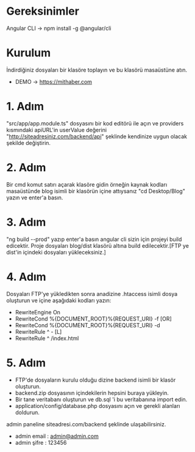# Gereksinimler
Angular CLI -> npm install -g @angular/cli

# Kurulum 
İndirdiğiniz dosyaları bir klasöre toplayın ve bu klasörü masaüstüne atın.

- DEMO ->  https://mithaber.com

# 1. Adım 
"src/app/app.module.ts" dosyasını bir kod editörü ile açın ve providers kısmındaki
apiURL'in userValue değerini "http://siteadresiniz.com/backend/api" şeklinde kendinize uygun olacak şekilde değiştirin.

# 2. Adım
Bir cmd komut satırı açarak klasöre gidin örneğin kaynak kodları masaüstünde blog isimli bir klasörün içine attıysanız 
"cd Desktop/Blog" yazın ve enter'a basın.

# 3. Adım

"ng build --prod" yazıp enter'a basın angular cli sizin için projeyi build edicektir.
Proje dosyaları blog/dist klasörü altına build edilecektir.[FTP ye dist'in içindeki dosyaları yükleceksiniz.]

# 4. Adım

Dosyaları FTP'ye yükledikten sonra anadizine .htaccess isimli dosya oluşturun ve içine aşağıdaki kodları yazın:

- RewriteEngine On
- RewriteCond %{DOCUMENT_ROOT}%{REQUEST_URI} -f [OR]
- RewriteCond %{DOCUMENT_ROOT}%{REQUEST_URI} -d
- RewriteRule ^ - [L]
- RewriteRule ^ /index.html

# 5. Adım

- FTP'de dosyaların kurulu olduğu dizine backend isimli bir klasör oluşturun.
- backend.zip dosyasının içindekilerin hepsini buraya yükleyin.
- Bir tane veritabanı oluşturun ve db.sql 'i bu veritabanına import edin.
- application/config/database.php dosyasını açın ve gerekli alanları doldurun.

admin paneline siteadresi.com/backend şeklinde ulaşabilirsiniz.

- admin email : admin@admin.com
- admin şifre : 123456


